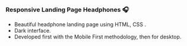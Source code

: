 ### Responsive Landing Page Headphones 🎧

- Beautiful headphone landing page using HTML, CSS .
- Dark interface.
- Developed first with the Mobile First methodology, then for desktop.

